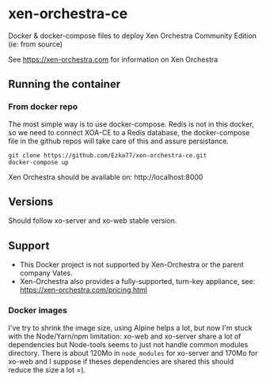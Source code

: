 # xen-orchestra-ce
Docker &amp; docker-compose files to deploy Xen Orchestra Community Edition (ie: from source)

See https://xen-orchestra.com for information on Xen Orchestra

## Running the container

### From docker repo

The most simple way is to use docker-compose. Redis is not in this docker, so we
need to connect XOA-CE to a Redis database, the docker-compose file in the github
repos will take care of this and assure persistance.

```
git clone https://github.com/Ezka77/xen-orchestra-ce.git
docker-compose up
```

Xen Orchestra should be available on: http://localhost:8000

## Versions

Should follow xo-server and xo-web stable version.

## Support

* This Docker project is not supported by Xen-Orchestra or the parent company Vates.
* Xen-Orchestra also provides a fully-supported, turn-key appliance, see: https://xen-orchestra.com/pricing.html

### Docker images

I've try to shrink the image size, using Alpine helps a lot, but now I'm stuck
with the Node/Yarn/npm limitation: xo-web and xo-server share a lot of
dependencies but Node-tools seems to just not handle common modules directory.
There is about 120Mo in `node_modules` for xo-server and 170Mo for xo-web and I
suppose if theses dependencies are shared this should reduce the size a lot =).
